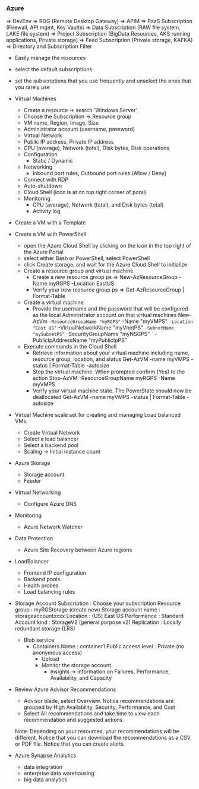 ### Azure

=> DevEnv
=> RDG (Remote Desktop Gateway)
=> APIM 
=> PaaS Subscription (Firewall, API mgmt, Key Vaults)
=> Data Subscription (RAW file system, LAKE file system)
=> Project Subscription (BigData Resources, AKS running applications, Private storage)
=> Feed Subscription (Private storage, KAFKA) 
=> Directory and Subscription Filter
  - Easily manage the resources
  - select the default subscriptions
  - set the subscriptions that you use frequently and unselect the ones that you rarely use

- Virtual Machines
  - Create a resource -> search 'Windows Server'
  - Choose the Subscription -> Resource group
  - VM name, Region, Image, Size 
  - Administrator account (username, password)
  - Virtual Network
  - Public IP address, Private IP address 
  - CPU (average), Network (total), Disk bytes, Disk operations
  - Configuration
    - Static / Dynamic
  - Networking
    - Inbound port rules, Outbound port rules (Allow / Deny)
  - Connect with RDP
  - Auto-shutdown
  - Cloud Shell (icon is at on top right corner of poral)
  - Monitoring
    - CPU (average), Network (total), and Disk bytes (total)
    - Activity log

- Create a VM with a Template

- Create a VM with PowerShell
  - open the Azure Cloud Shell by clicking on the icon in the top right of the Azure Portal
  - select either Bash or PowerShell, select PowerShell
  - click Create storage, and wait for the Azure Cloud Shell to initialize
  - Create a resource group and virtual machine
    - Create a new resource group
      ps =>  New-AzResourceGroup -Name myRGPS -Location EastUS
    - Verify your new resource group
      ps => Get-AzResourceGroup | Format-Table
  - Create a virtual machine
    - Provide the username and the password that will be configured as the local Administrator account on that virtual machines
       New-AzVm `
       -ResourceGroupName "myRGPS" `
       -Name "myVMPS" `
       -Location "East US" `
       -VirtualNetworkName "myVnetPS" `
       -SubnetName "mySubnetPS" `
       -SecurityGroupName "myNSGPS" `
       -PublicIpAddressName "myPublicIpPS"
  - Execute commands in the Cloud Shell
      - Retrieve information about your virtual machine including name, resource group, location, and status
          Get-AzVM -name myVMPS -status | Format-Table -autosize
      - Stop the virtual machine. When prompted confirm (Yes) to the action
          Stop-AzVM -ResourceGroupName myRGPS -Name myVMPS
      - Verify your virtual machine state. The PowerState should now be deallocated
           Get-AzVM -name myVMPS -status | Format-Table -autosize

- Virtual Machine scale set for creating and managing Load balanced VMs.
  - Create Virtual Network
  - Select a load balancer
  - Select a backend pool
  - Scaling -> Initial instance count 

- Azure Storage
  - Storage account
  - Feeder 

- Virtual Networking 
  - Configure Azure DNS

- Monitoring 
  - Azure Network Watcher

- Data Protection 
  - Azure Site Recovery between Azure regions

- LoadBalancer
  - Frontend IP configuration
  - Backend pools
  - Health probes
  - Load balancing rules
  
- Storage Account
   Subscription :  Choose your subscription
   Resource group :  myRGStorage (create new)
   Storage account name : storageaccountxxxx
   Location : (US) East US
   Performance : Standard
   Account kind : StorageV2 (general purpose v2)
   Replication : Locally redundant storage (LRS)

  - Blob service
     - Containers
       Name : container1
       Public access level : Private (no anonymous access)
       - Upload
       - Monitor the storage account
         - Insights -> information on Failures, Performance, Availability, and Capacity

- Review Azure Advisor Recommendations
  - Advisor blade, select Overview. Notice recommendations are grouped by High Availability, Security, Performance, and Cost
  - Select All recommendations and take time to view each recommendation and suggested actions.

  Note: Depending on your resources, your recommendations will be different.
  Notice that you can download the recommendations as a CSV or PDF file.
  Notice that you can create alerts.


- Azure Synapse Analytics
  - data integration
  - enterprise data warehousing 
  - big data analytics
